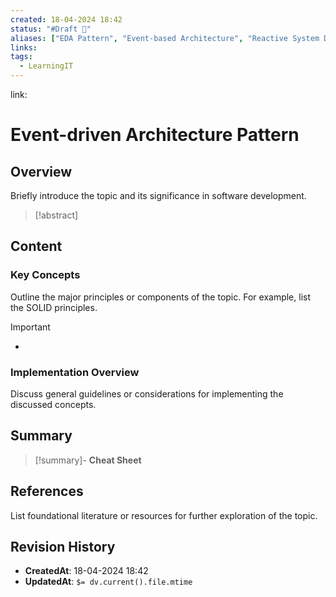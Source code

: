 ```yaml
---
created: 18-04-2024 18:42
status: "#Draft 📝"
aliases: ["EDA Pattern", "Event-based Architecture", "Reactive System Design"]
links: 
tags:
  - LearningIT
---
```

link:

# Event-driven Architecture Pattern

## Overview

Briefly introduce the topic and its significance in software development.

>[!abstract] 

## Content

### Key Concepts

Outline the major principles or components of the topic. For example, list the SOLID principles.

>[!important] 
> - 
### Implementation Overview

Discuss general guidelines or considerations for implementing the discussed concepts.


## Summary

>[!summary]- **Cheat Sheet**

## References

List foundational literature or resources for further exploration of the topic.

## Revision History
- **CreatedAt**: 18-04-2024 18:42
- **UpdatedAt**: `$= dv.current().file.mtime`

